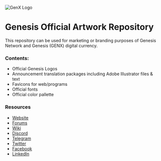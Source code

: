 ![GenX Logo](https://wiki.genesisnetwork.io/images/thumb/7/75/BrandBlueBlue.png/750px-BrandBlueBlue.png "Genesis")

Genesis Official Artwork Repository
=====================================
This repository can be used for marketing or branding purposes of Genesis Network and Genesis (GENX) digital currency.

### Contents:

* Official Genesis Logos
* Announcement translation packages including Adobe Illustrator files & text
* Favicons for web/programs
* Official fonts
* Official color pallette

### Resources

* [Website](https://genesisnetwork.io/)
* [Forums](https://genesisnetwork.io/forum/)
* [Wiki](https://wiki.genesisnetwork.io/)
* [Discord](https://discord.gg/8hSjExc)
* [Telegram](https://t.me/genxnetwork)
* [Twitter](https://twitter.com/genx_network)
* [Facebook](https://www.facebook.com/genxnetwork/)
* [LinkedIn](https://www.linkedin.com/company/genesisnetwork/)
